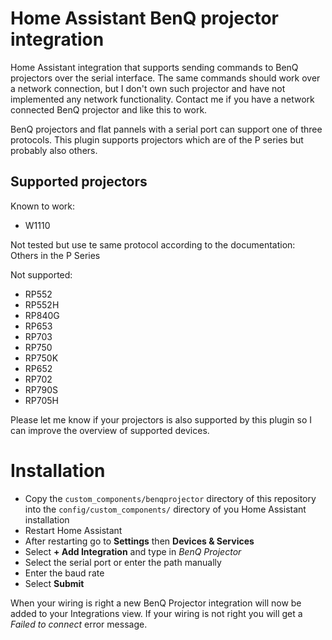 # Home Assistant BenQ projector integration

Home Assistant integration that supports sending commands to BenQ projectors
over the serial interface. The same commands should work over a network
connection, but I don't own such projector and have not implemented any
network functionality. Contact me if you have a network connected BenQ
projector and like this to work.

BenQ projectors and flat pannels with a serial port can support one of three
protocols. This plugin supports projectors which are of the P series but
probably also others.

## Supported projectors

Known to work:
* W1110

Not tested but use te same protocol according to the documentation:  
Others in the P Series

Not supported:
* RP552
* RP552H
* RP840G
* RP653
* RP703
* RP750
* RP750K
* RP652
* RP702
* RP790S
* RP705H

Please let me know if your projectors is also supported by this plugin so I
can improve the overview of supported devices.

# Installation

- Copy the `custom_components/benqprojector` directory of this repository into
the `config/custom_components/` directory of you Home Assistant installation
- Restart Home Assistant
- After restarting go to **Settings** then **Devices & Services**
- Select **+ Add Integration** and type in *BenQ Projector*
- Select the serial port or enter the path manually
- Enter the baud rate
- Select **Submit**

When your wiring is right a new BenQ Projector integration will now be added
to your Integrations view. If your wiring is not right you will get a *Failed
to connect* error message.
